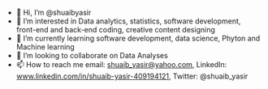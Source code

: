 - 👋 Hi, I’m @shuaibyasir
- 👀 I’m interested in Data analytics, statistics, software development, front-end and back-end coding, creative content designing
- 🌱 I’m currently learning software development, data science, Phyton and Machine learning
- 💞️ I’m looking to collaborate on Data Analyses
- 📫 How to reach me email: shuaib_yasir@yahoo.com, LinkedIn: www.linkedin.com/in/shuaib-yasir-409194121, Twitter: @shuaib_yasir

<!---
shuaibyasir/shuaibyasir is a ✨ special ✨ repository because its `README.md` (this file) appears on your GitHub profile.
You can click the Preview link to take a look at your changes.
--->
